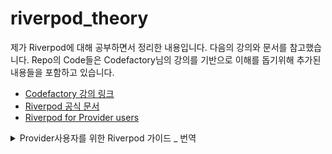 # riverpod_theory

제가 Riverpod에 대해 공부하면서 정리한 내용입니다. 다음의 강의와 문서를 참고했습니다. Repo의 Code들은 Codefactory님의 강의를 기반으로 이해를 돕기위해 추가된 내용들을 포함하고 있습니다.

- [Codefactory 강의 링크](https://www.inflearn.com/course/%ED%94%8C%EB%9F%AC%ED%84%B0-%EC%8B%A4%EC%A0%84/dashboard)
- [Riverpod 공식 문서](https://docs-v2.riverpod.dev/)
- [Riverpod for Provider users](https://docs-v2.riverpod.dev/docs/riverpod_for_provider_users)


<details>
<summary>Provider사용자를 위한 Riverpod 가이드 _ 번역</summary>
<div>

## The relationship between Riverpod and Provider

Riverpod는 Provider의 다음 버전으로, Provider의 모든 기능을 포함하고 있습니다. (Riverpod은 Provider의 정신적 계승자로 설계되었으며, 그 이름도 Provider의 애너그램입니다.)

당연하겠지만, Riverpod은 Provider의 여러 기술적 한계를 해결하기 위해 탄생하였습니다. 원래는 Provider의 메이저 업데이트의 일환으로 Riverpod을 출시 할 계획이었지만, 바뀐것도 많고 Provider도 워낙 많이 사용하는 패키지이기 때문에, Riverpod을 새로운 패키지로 출시하였습니다.

떄문에, 개념적으로 Riverpod와 Provider는 상당히 유사하고, 두 패키지 모두 아래와 같이 비슷한 역할을 수행합니다.
- 일부 stateful objects를 캐싱(cache)하고 폐기(dispose)함
- 테스트 중에 해당 객체를 모킹(mock)하는 방법을 제공함
- 위젯들이 간단하게 해당하는 객체들을 구독(listen)하는 방법을 제공함

반면에, Riverpod는 다음과 같이 Provider가 가지고 있는 다양한 근본적인 문제를 해결 할 수 있습니다:
1. Provider의 조합을 크게 단순화합니다. 지루하고 오류가 발생하기 쉬운 `ProxyProvider` 대신, Riverpod는 `ref.watch` 및 `ref.listen`과 같은 간단하면서도 강력한 유틸리티를 제공합니다.
2. 여러 Provider가 같은 타입에 노출되는 것을 허용합니다. 이렇게 하면 int나 String같은 primitive type을 사용할 때 따로 class를 정의 할 필요가 없습니다.
   - 부연설명을 하자면, Provider에서는 타입추론으로 어떤 프로바이더를 불러올지 유추했습니다. 그래서 primitive당 Provider를 하나밖에 못썼었는데 Riverpod에서는 해당 문제를 해결하기 위해 클래스를 만들어서 inject했다고 합니다.
3. 테스트 내에서 프로바이더를 다시 정의할 필요가 없습니다. Riverpod에서는 기본적으로 테스트 내부에서 providers를 사용할 수 있습니다.
4. 객체를 dispose하는 대체 방법을 제공(autoDispose)함으로써 객체 처리를 위한 "범위 지정"에 대한 과도한 의존도 감소시켰습니다. Provider의 범위를 지정하는 것은 강력하지만, 고급스럽고 올바르게 수행하기는 매우 어렵습니다.

Riverpod의 유일한 단점이라고 볼 수 있는 점은, 다음과 같이 widget의 유형을 변경해야 한다는 것입니다.
   - Instead of extending `StatelessWidget`, with Riverpod you should extend `ConsumerWidget`.
   - Instead of extending `StatefulWidget`, with Riverpod you should extend `ConsumerStatefulWidget`.

따라서, Riverpod을 사용해야하는지 스스로 물어본다면 그렇다고할 가능성이 높습니다. Riverpod는 Provider에 비해 더 잘 설계되었으며 로직을 대폭 단순화 할 수 있습니다.


## The difference between Provider and Riverpod

Defining providers: 두 패키지의 가장 주요한 차이점은, "providers"가 정의되는 방식있습니다. 

Provider(Package)에서 providers는 ***위젯***이며, 위젯 트리 내부(일반적으로 MultiProvider 내부)에 배치됩니다.

```dart
class Counter extends ChangeNotifier {
 ...
}

void main() {
  runApp(
    MultiProvider(
      providers: [
        ChangeNotifierProvider<Counter>(create: (context) => Counter()),
      ],
      child: MyApp(),
    )
  );
}
```

하지만, Riverpod에서 providers는 ***widget이 아닙니다!!!*** 그저 일반 다트 객체 (plain Dart objects)입니다.
그래서 Riverpod에서 providers는 widget tree 밖에 존재하며, 전역 변수(global final variables)로 선언됩니다.
따라서 Riverpod이 작동하려면, 전체 application 위에 ProviderScope 위젯을 추가해야합니다.

```dart
// Providers are now top-level variables
final counterProvider = ChangeNotifierProvider<Counter>((ref) => Counter());

void main() {
  runApp(
    // This widget enables Riverpod for the entire project
    ProviderScope(
      child: MyApp(),
    ),
  );
}
```

Riverpod에서 providers는 plain Dart objects이기 때문에 Flutter없이도 Riverpod을 사용할 수 있다고 합니다! 예를 들면 커맨드 라인 어플리케이션에서도 Riverpod을 사용 할 수 있습니다.


</div>
</details>